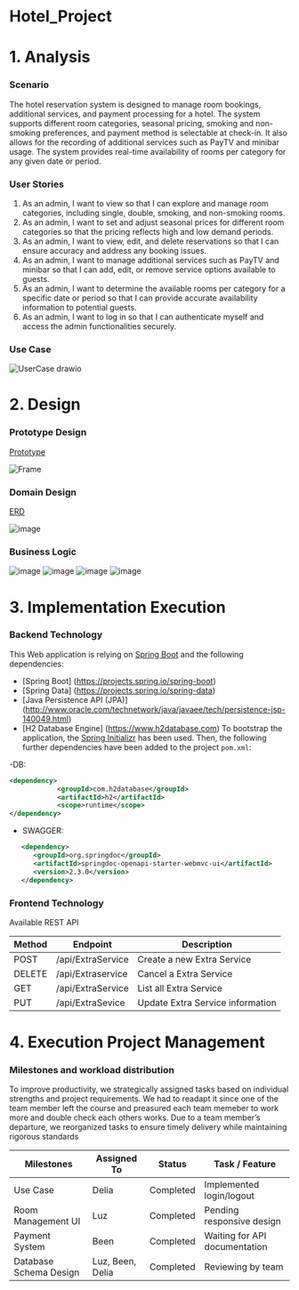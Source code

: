 # Hotel_Project

# 1. Analysis
### Scenario
The hotel reservation system is designed to manage room bookings, additional services, and payment processing for a hotel. The system supports different room categories, seasonal pricing, smoking and non-smoking preferences, and payment method is selectable at check-in. It also allows for the recording of additional services such as PayTV and minibar usage. The system provides real-time availability of rooms per category for any given date or period.

### User Stories
1.	As an admin, I want to view so that I can explore and manage room categories, including single, double, smoking, and non-smoking rooms.
2.	As an admin, I want to set and adjust seasonal prices for different room categories so that the pricing reflects high and low demand periods.
3.	As an admin, I want to view, edit, and delete reservations so that I can ensure accuracy and address any booking issues.
4.	As an admin, I want to manage additional services such as PayTV and minibar so that I can add, edit, or remove service options available to guests.
5.	As an admin, I want to determine the available rooms per category for a specific date or period so that I can provide accurate availability information to potential guests.
6.	As an admin, I want to log in so that I can authenticate myself and access the admin functionalities securely.

### Use Case
![UserCase drawio](https://github.com/user-attachments/assets/2342a8c6-fa59-468a-adc3-2c4526bef433)

# 2. Design 
### Prototype Design
[Prototype](https://www.canva.com/design/DAGg89feR5o/OUcY_-t1v___ChhVfp6hAA/edit?utm_content=DAGg89feR5o&utm_campaign=designshare&utm_medium=link2&utm_source=sharebutton)

![Frame](https://github.com/user-attachments/assets/50af5e0b-2a58-4674-894d-131cee3e482d)


### Domain Design
[ERD](https://drive.google.com/file/d/1vilsHmXhCGowdZmCW5X3UiojYT2ASkFP/view?usp=sharing)


![image](https://github.com/user-attachments/assets/6fb2fc7d-0841-4cac-a99b-e6554ef7afd7)


### Business Logic

![image](https://github.com/user-attachments/assets/fd840ab0-8866-45c9-a850-a386c7edef27)
![image](https://github.com/user-attachments/assets/5af75216-9b98-46c2-bf5a-9ac9e24bdf29)
![image](https://github.com/user-attachments/assets/89ba3fa0-15f5-40a0-950f-88ecba73c014)
![image](https://github.com/user-attachments/assets/3dda8489-c628-483d-a033-55db58bbe2c6)



# 3. Implementation Execution
### Backend Technology
This Web application is relying on [Spring Boot](https://projects.spring.io/spring-boot) and the following dependencies:

- [Spring Boot] (https://projects.spring.io/spring-boot)
- [Spring Data] (https://projects.spring.io/spring-data)
- [Java Persistence API (JPA)] (http://www.oracle.com/technetwork/java/javaee/tech/persistence-jsp-140049.html)
- [H2 Database Engine] (https://www.h2database.com)
To bootstrap the application, the [Spring Initializr](https://start.spring.io/) has been used.
Then, the following further dependencies have been added to the project `pom.xml`:

-DB:
```XML
<dependency>
			<groupId>com.h2database</groupId>
			<artifactId>h2</artifactId>
			<scope>runtime</scope>
</dependency>
```
- SWAGGER:
```XML
   <dependency>
      <groupId>org.springdoc</groupId>
      <artifactId>springdoc-openapi-starter-webmvc-ui</artifactId>
      <version>2.3.0</version>
   </dependency>
```


### Frontend Technology
Available REST API

|     **Method**     |     **Endpoint**     |       **Description**            |
|--------------------|----------------------|----------------------------------|
|POST                |/api/ExtraService     | Create a new Extra Service       |
|DELETE		     |/api/Extraservice     | Cancel a Extra Service           |
|GET	             |/api/ExtraService     | List all Extra Service           |
|PUT                 |/api/ExtraSevice      | Update Extra Service information |

# 4. Execution Project Management
### Milestones and workload distribution
To improve productivity, we strategically assigned tasks based on individual strengths and project requirements. We had to readapt it since one of the team member left the course and preasured each team memeber to work more and double check each others works. Due to a team member’s departure, we reorganized tasks to ensure timely delivery while maintaining rigorous standards

|         Milestones      | Assigned To  | Status       |   Task / Feature               |
|-------------------------|--------------|--------------|--------------------------------|
|  Use Case               | Delia        |  Completed   | Implemented login/logout       |
| Room Management UI      | Luz          |  Completed   | Pending responsive design      |
| Payment System          | Been         |  Completed   | Waiting for API documentation  |
| Database Schema Design  | Luz, Been, Delia   |  Completed   | Reviewing by team               |
